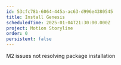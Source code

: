 ```yaml
---
id: 53cfc78b-6064-445a-ac63-d996e4380545
title: Install Genesis
scheduledTime: 2025-01-04T21:30:00.000Z
project: Motion Storyline
order: 0
persistent: false
---
```


M2 issues not resolving package installation